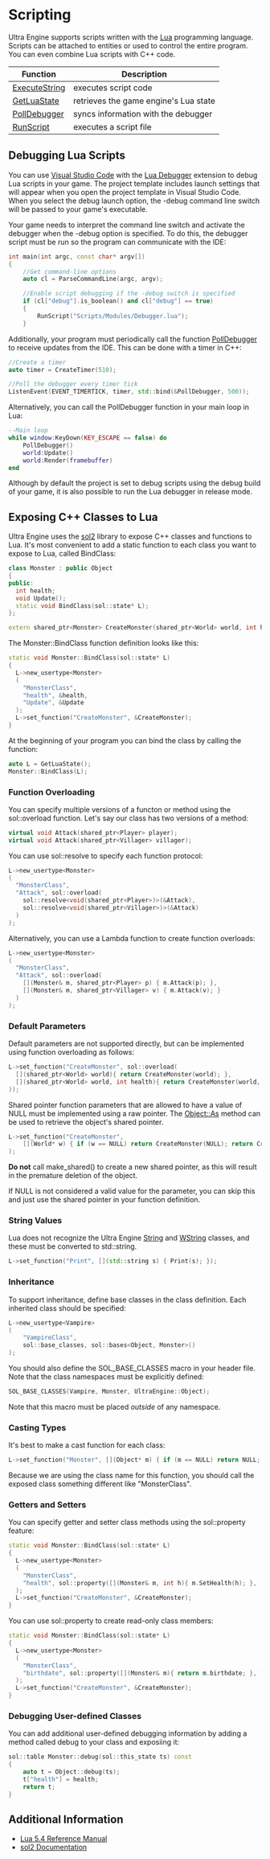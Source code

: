 # Scripting

Ultra Engine supports scripts written with the [Lua](https://www.lua.org) programming language.
Scripts can be attached to entities or used to control the entire program.
You can even combine Lua scripts with C++ code.

| Function | Description |
|-----|-----|
| [ExecuteString](ExecuteString.md) | executes script code |
| [GetLuaState](GetLuaState.md) | retrieves the game engine's Lua state |
| [PollDebugger](PollDebugger.md) | syncs information with the debugger |
| [RunScript](RunScript.md) | executes a script file |

## Debugging Lua Scripts

You can use [Visual Studio Code](https://code.visualstudio.com) with the [Lua Debugger](https://marketplace.visualstudio.com/items?itemName=devCAT.lua-debug) extension to debug Lua scripts in your game. The project template includes launch settings that will appear when you open the project template in Visual Studio Code. When you select the debug launch option, the -debug command line switch will be passed to your game's executable. 

Your game needs to interpret the command line switch and activate the debugger when the -debug option is specified. To do this, the debugger script must be run so the program can communicate with the IDE:
```c++
int main(int argc, const char* argv[])
{
    //Get command-line options
    auto cl = ParseCommandLine(argc, argv);

    //Enable script debugging if the -debug switch is specified
    if (cl["debug"].is_boolean() and cl["debug"] == true)
    {
        RunScript("Scripts/Modules/Debugger.lua");
    }
```
Additionally, your program must periodically call the function [PollDebugger](PollDebugger.md) to receive updates from the IDE. This can be done with a timer in C++:
```c++
//Create a timer
auto timer = CreateTimer(510);

//Poll the debugger every timer tick
ListenEvent(EVENT_TIMERTICK, timer, std::bind(&PollDebugger, 500));
```
Alternatively, you can call the PollDebugger function in your main loop in Lua:
```lua
--Main loop
while window:KeyDown(KEY_ESCAPE == false) do
    PollDebugger()
    world:Update()
    world:Render(framebuffer)
end
```

Although by default the project is set to debug scripts using the debug build of your game, it is also possible to run the Lua debugger in release mode.

## Exposing C++ Classes to Lua

Ultra Engine uses the [sol2](https://github.com/ThePhD/sol2) library to expose C++ classes and functions to Lua. It's most convenient to add a static function to each class you want to expose to Lua, called BindClass:
```c++
class Monster : public Object
{
public:
  int health;
  void Update();
  static void BindClass(sol::state* L);
};

extern shared_ptr<Monster> CreateMonster(shared_ptr<World> world, int health = 100);
```

The Monster::BindClass function definition looks like this:
```cpp
static void Monster::BindClass(sol::state* L)
{
  L->new_usertype<Monster>
  (
    "MonsterClass",
    "health", &health,
    "Update", &Update
  );
  L->set_function("CreateMonster", &CreateMonster);
}
```

At the beginning of your program you can bind the class by calling the function:

```c++
auto L = GetLuaState();
Monster::BindClass(L);
```

### Function Overloading

You can specify multiple versions of a functon or method using the sol::overload function. Let's say our class has two versions of a method:

```c++
virtual void Attack(shared_ptr<Player> player);
virtual void Attack(shared_ptr<Villager> villager);
```

You can use sol::resolve to specify each function protocol:

```c++
L->new_usertype<Monster>
(
  "MonsterClass",
  "Attack", sol::overload(
    sol::resolve<void(shared_ptr<Player>)>(&Attack),
    sol::resolve<void(shared_ptr<Villager>)>(&Attack)
  )
);
```

Alternatively, you can use a Lambda function to create function overloads:

```c++
L->new_usertype<Monster>
(
  "MonsterClass",
  "Attack", sol::overload(
    [](Monster& m, shared_ptr<Player> p) { m.Attack(p); },
    [](Monster& m, shared_ptr<Villager> v) { m.Attack(v); }
  )
);
```

### Default Parameters

Default parameters are not supported directly, but can be implemented using function overloading as follows: 

```cpp
L->set_function("CreateMonster", sol::overload(
  [](shared_ptr<World> world){ return CreateMonster(world); },
  [](shared_ptr<World> world, int health){ return CreateMonster(world, health); }
));
```

Shared pointer function parameters that are allowed to have a value of NULL must be implemented using a raw pointer. The [Object::As](Object_As.md) method can be used to retrieve the object's shared pointer.

```cpp
L->set_function("CreateMonster",
    [](World* w) { if (w == NULL) return CreateMonster(NULL); return CreateMonster(w->As<World>()); }
);
```

**Do not** call make_shared() to create a new shared pointer, as this will result in the premature deletion of the object.

If NULL is not considered a valid value for the parameter, you can skip this and just use the shared pointer in your function definition.

### String Values

Lua does not recognize the Ultra Engine [String](String.md) and [WString](WString.md) classes, and these must be converted to std::string.

```c++
L->set_function("Print", [](std::string s) { Print(s); });
```

### Inheritance

To support inheritance, define base classes in the class definition. Each inherited class should be specified:

```c++
L->new_usertype<Vampire>
(
    "VampireClass",
    sol::base_classes, sol::bases<Object, Monster>()
);
```

You should also define the SOL_BASE_CLASSES macro in your header file. Note that the class namespaces must be explicitly defined:

```c++
SOL_BASE_CLASSES(Vampire, Monster, UltraEngine::Object);
```

Note that this macro must be placed *outside* of any namespace.

### Casting Types

It's best to make a cast function for each class:
```c++
L->set_function("Monster", [](Object* m) { if (m == NULL) return NULL; else return m->As<Monster>(); } );
```
Because we are using the class name for this function, you should call the exposed class something different like "MonsterClass".

### Getters and Setters

You can specify getter and setter class methods using the sol::property feature:

```cpp
static void Monster::BindClass(sol::state* L)
{
  L->new_usertype<Monster>
  (
    "MonsterClass",
    "health", sol::property([](Monster& m, int h){ m.SetHealth(h); }, [](Monster& m){ return m.GetHealth(); }, )
  );
  L->set_function("CreateMonster", &CreateMonster);
}
```

You can use sol::property to create read-only class members:

```cpp
static void Monster::BindClass(sol::state* L)
{
  L->new_usertype<Monster>
  (
    "MonsterClass",
    "birthdate", sol::property([](Monster& m){ return m.birthdate; }, )
  );
  L->set_function("CreateMonster", &CreateMonster);
}
```

### Debugging User-defined Classes

You can add additional user-defined debugging information by adding a method called debug to your class and exposiing it:

```c++
sol::table Monster::debug(sol::this_state ts) const
{
    auto t = Object::debug(ts);
    t["health"] = health;
    return t;
}
```

## Additional Information

- [Lua 5.4 Reference Manual](https://www.lua.org/manual/5.4/)
- [sol2 Documentation](https://sol2.readthedocs.io/en/latest/)
